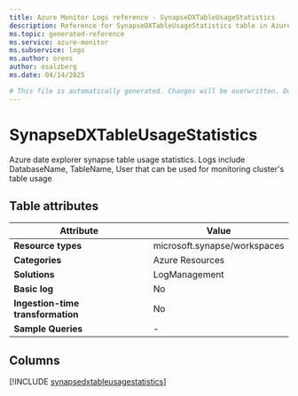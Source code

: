 ```yaml
---
title: Azure Monitor Logs reference - SynapseDXTableUsageStatistics
description: Reference for SynapseDXTableUsageStatistics table in Azure Monitor Logs.
ms.topic: generated-reference
ms.service: azure-monitor
ms.subservice: logs
ms.author: orens
author: osalzberg
ms.date: 04/14/2025

# This file is automatically generated. Changes will be overwritten. Do not change this file directly.
---
```


# SynapseDXTableUsageStatistics

Azure date explorer synapse table usage statistics. Logs include DatabaseName, TableName, User that can be used for monitoring cluster's table usage


## Table attributes

|Attribute|Value|
|---|---|
|**Resource types**|microsoft.synapse/workspaces|
|**Categories**|Azure Resources|
|**Solutions**| LogManagement|
|**Basic log**|No|
|**Ingestion-time transformation**|No|
|**Sample Queries**|-|



## Columns
  
[!INCLUDE [synapsedxtableusagestatistics](~/reusable-content/ce-skilling/azure/includes/azure-monitor/reference/tables/synapsedxtableusagestatistics-include.md)]
